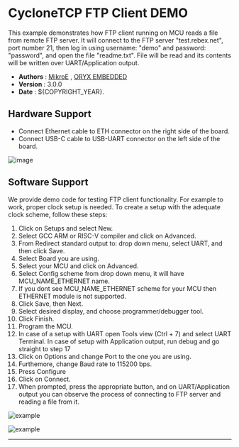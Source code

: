 # CycloneTCP FTP Client DEMO

This example demonstrates how FTP client running on MCU reads a file from remote FTP server. It will connect to the FTP server "test.rebex.net", port number 21, then log in using username: "demo" and password: "password", and open the file "readme.txt". File will be read and its contents will be written over UART/Application output.

- **Authors**     : [MikroE](https://github.com/MikroElektronika)
                  , [ORYX EMBEDDED](https://github.com/Oryx-Embedded/CycloneTCP)
- **Version**     : 3.0.0
- **Date**        : ${COPYRIGHT_YEAR}.

## Hardware Support

- Connect Ethernet cable to ETH connector on the right side of the board.
- Connect USB-C cable to USB-UART connector on the left side of the board.

![image](https://download.mikroe.com/images/click_for_ide/board-uni-ds-v8-eth.png)

## Software Support

We provide demo code for testing FTP client functionality.
For example to work, proper clock setup is needed. To create a setup with the adequate clock scheme, follow these steps:

1. Click on Setups and select New.
2. Select GCC ARM or RISC-V compiler and click on Advanced.
3. From Redirect standard output to: drop down menu, select UART, and then click Save.
4. Select Board you are using.
5. Select your MCU and click on Advanced.
6. Select Config scheme from drop down menu, it will have MCU_NAME_ETHERNET name.
7. If you dont see MCU_NAME_ETHERNET scheme for your MCU then ETHERNET module is not supported.
8. Click Save, then Next.
9. Select desired display, and choose programmer/debugger tool.
10. Click Finish.
11. Program the MCU.
12. In case of a setup with UART open Tools view (Ctrl + 7) and select UART Terminal. In case of setup with Application output, run debug and go straight to step 17
13. Click on Options and change Port to the one you are using.
14. Furthemore, change Baud rate to 115200 bps.
15. Press Configure
16. Click on Connect.
17. When prompted, press the appropriate button, and on UART/Application output you can observe the process of connecting to FTP server and reading a file from it.

![example](https://download.mikroe.com/images/click_for_ide/demo-eth-ftp-client-1.png)

![example](https://download.mikroe.com/images/click_for_ide/demo-eth-ftp-client-2.png)

---
